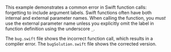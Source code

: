 This example demonstrates a common error in Swift function calls: forgetting to include argument labels.  Swift functions often have both internal and external parameter names.  When calling the function, you *must* use the external parameter name unless you explicitly omit the label in function definition using the underscore `_`.

The `bug.swift` file shows the incorrect function call, which results in a compiler error.  The `bugSolution.swift` file shows the corrected version.
